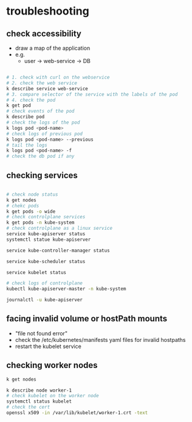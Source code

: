 # troubleshooting
## check accessibility
- draw a map of the application
- e.g.
    - user -> web-service -> DB

```bash

# 1. check with curl on the webservice
# 2. check the web service
k describe service web-service
# 3. compare selector of the service with the labels of the pod
# 4. check the pod
k get pod
# check events of the pod
k describe pod
# check the logs of the pod
k logs pod <pod-name>
# check logs of previous pod
k logs pod <pod-name> --previous
# tail the logs
k logs pod <pod-name> -f
# check the db pod if any
```
## checking services
```bash

# check node status
k get nodes
# chekc pods
k get pods -o wide
# check controlplane services
k get pods -n kube-system
# check controlplane as a linux service
service kube-apiserver status
systemctl statue kube-apiserver

service kube-controller-manager status

service kube-scheduler status

service kubelet status

# check logs of controlplane
kubectl kube-apiserver-master -n kube-system

journalctl -u kube-apiserver
```

## facing invalid volume or hostPath mounts
- "file not found error"
- check the /etc/kubernetes/manifests yaml files for invalid hostpaths
- restart the kubelet service

## checking worker nodes
```bash
k get nodes

k describe node worker-1
# check kubelet on the worker node 
systemctl status kubelet
# check the cert
openssl x509 -in /var/lib/kubelet/worker-1.crt -text
```